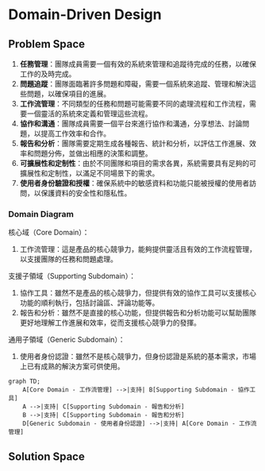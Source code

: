 # Domain-Driven Design

## Problem Space

1. **任務管理**：團隊成員需要一個有效的系統來管理和追蹤待完成的任務，以確保工作的及時完成。
2. **問題追蹤**：團隊面臨著許多問題和障礙，需要一個系統來追蹤、管理和解決這些問題，以確保項目的進展。
3. **工作流管理**：不同類型的任務和問題可能需要不同的處理流程和工作流程，需要一個靈活的系統來定義和管理這些流程。
4. **協作和溝通**：團隊成員需要一個平台來進行協作和溝通，分享想法、討論問題，以提高工作效率和合作。
5. **報告和分析**：團隊需要定期生成各種報告、統計和分析，以評估工作進展、效率和問題分佈，並做出相應的決策和調整。
6. **可擴展性和定制性**：由於不同團隊和項目的需求各異，系統需要具有足夠的可擴展性和定制性，以滿足不同場景下的需求。
7. **使用者身份驗證和授權**：確保系統中的敏感資料和功能只能被授權的使用者訪問，以保護資料的安全性和隱私性。

### Domain Diagram

核心域（Core Domain）：

1. 工作流管理：這是產品的核心競爭力，能夠提供靈活且有效的工作流程管理，以支援團隊的任務和問題處理。

支援子領域（Supporting Subdomain）：

1. 協作工具：雖然不是產品的核心競爭力，但提供有效的協作工具可以支援核心功能的順利執行，包括討論區、評論功能等。
2. 報告和分析：雖然不是直接的核心功能，但提供報告和分析功能可以幫助團隊更好地理解工作進展和效率，從而支援核心競爭力的發揮。

通用子領域（Generic Subdomain）：

1. 使用者身份認證：雖然不是核心競爭力，但身份認證是系統的基本需求，市場上已有成熟的解決方案可供使用。

```mermaid
graph TD;
    A[Core Domain - 工作流管理] -->|支持| B[Supporting Subdomain - 協作工具]
    A -->|支持| C[Supporting Subdomain - 報告和分析]
    B -->|支持| C[Supporting Subdomain - 報告和分析]
    D[Generic Subdomain - 使用者身份認證] -->|支持| A[Core Domain - 工作流管理]
```

## Solution Space
